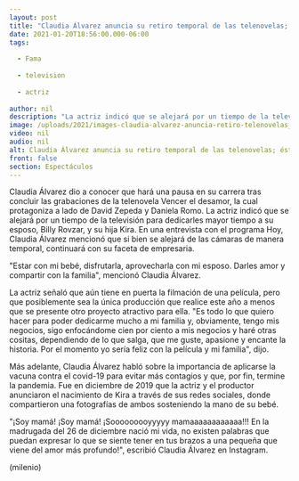 ```yaml
---
layout: post
title: "Claudia Álvarez anuncia su retiro temporal de las telenovelas; ésta es la razón"
date: 2021-01-20T18:56:00.000-06:00
tags:
  
  - Fama
  
  - television
  
  - actriz
  
author: nil
description: "La actriz indicó que se alejará por un tiempo de la televisión para dedicarles mayor tiempo a su esposo, Billy Rovzar, y su hija Kira. "
image: /uploads/2021/images-claudia-alvarez-anuncia-retiro-telenovelas_0_0_1200_747.jpg
video: nil
audio: nil
alt: Claudia Álvarez anuncia su retiro temporal de las telenovelas; ésta es la razón
front: false
section: Espectáculos
---
```


Claudia Álvarez dio a conocer que hará una pausa en su carrera tras concluir las grabaciones de la telenovela Vencer el desamor, la cual protagoniza a lado de David Zepeda y Daniela Romo. La actriz indicó que se alejará por un tiempo de la televisión para dedicarles mayor tiempo a su esposo, Billy Rovzar, y su hija Kira.  En una entrevista con el programa Hoy, Claudia Álvarez mencionó que si bien se alejará de las cámaras de manera temporal, continuará con su faceta de empresaria.  

"Estar con mi bebé, disfrutarla, aprovecharla con mi esposo. Darles amor y compartir con la familia", mencionó Claudia Álvarez. 

La actriz señaló que aún tiene en puerta la filmación de una película, pero que posiblemente sea la única producción que realice este año a menos que se presente otro proyecto atractivo para ella. "Es todo lo que quiero hacer para poder dedicarme mucho a mi familia y, obviamente, tengo mis negocios, sigo enfocándome cien por ciento a mis negocios y haré otras cositas, dependiendo de lo que salga, que me guste, apasione y encante la historia. Por el momento yo sería feliz con la película y mi familia", dijo. 

Más adelante, Claudia Álvarez habló sobre la importancia de aplicarse la vacuna contra el covid-19 para evitar más contagios y que, por fin, termine la pandemia. 
Fue en diciembre de 2019 que la actriz y el productor anunciaron el nacimiento de Kira a través de sus redes sociales, donde compartieron una fotografías de ambos sosteniendo la mano de su bebé.  

"¡Soy mamá! ¡Soy mamá! ¡Sooooooooyyyyy mamaaaaaaaaaaaa!!! En la madrugada del 26 de diciembre nació mi vida, no existen palabras que puedan expresar lo que se siente tener en tus brazos a una pequeña que viene del amor más profundo!", escribió Claudia Álvarez en Instagram. 

(milenio)